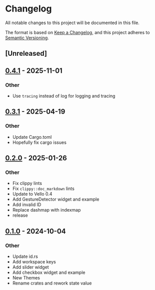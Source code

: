 # Changelog

All notable changes to this project will be documented in this file.

The format is based on [Keep a Changelog](https://keepachangelog.com/en/1.0.0/),
and this project adheres to [Semantic Versioning](https://semver.org/spec/v2.0.0.html).

## [Unreleased]

## [0.4.1](https://github.com/maycoon-ui/maycoon/compare/maycoon-theme-v0.4.0...maycoon-theme-v0.4.1) - 2025-11-01

### Other

- Use `tracing` instead of log for logging and tracing

## [0.3.1](https://github.com/maycoon-ui/maycoon/compare/maycoon-theme-v0.3.0...maycoon-theme-v0.3.1) - 2025-04-19

### Other

- Update Cargo.toml
- Hopefully fix cargo issues

## [0.2.0](https://github.com/maycoon-ui/maycoon/compare/maycoon-theme-v0.1.0...maycoon-theme-v0.2.0) - 2025-01-26

### Other

- Fix clippy lints
- Fix `clippy::doc_markdown` lints
- Update to Vello 0.4
- Add GestureDetector widget and example
- Add invalid ID
- Replace dashmap with indexmap
- release

## [0.1.0](https://github.com/maycoon-ui/maycoon/releases/tag/maycoon-theme-v0.1.0) - 2024-10-04

### Other

- Update id.rs
- Add workspace keys
- Add slider widget
- Add checkbox widget and example
- New Themes
- Rename crates and rework state value
